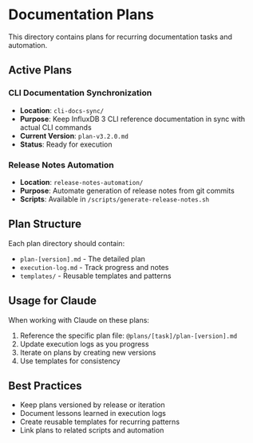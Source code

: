 # Documentation Plans

This directory contains plans for recurring documentation tasks and automation.

## Active Plans

### CLI Documentation Synchronization
- **Location**: `cli-docs-sync/`
- **Purpose**: Keep InfluxDB 3 CLI reference documentation in sync with actual CLI commands
- **Current Version**: `plan-v3.2.0.md`
- **Status**: Ready for execution

### Release Notes Automation
- **Location**: `release-notes-automation/`
- **Purpose**: Automate generation of release notes from git commits
- **Scripts**: Available in `/scripts/generate-release-notes.sh`

## Plan Structure

Each plan directory should contain:
- `plan-[version].md` - The detailed plan
- `execution-log.md` - Track progress and notes
- `templates/` - Reusable templates and patterns

## Usage for Claude

When working with Claude on these plans:
1. Reference the specific plan file: `@plans/[task]/plan-[version].md`
2. Update execution logs as you progress
3. Iterate on plans by creating new versions
4. Use templates for consistency

## Best Practices

- Keep plans versioned by release or iteration
- Document lessons learned in execution logs
- Create reusable templates for recurring patterns
- Link plans to related scripts and automation